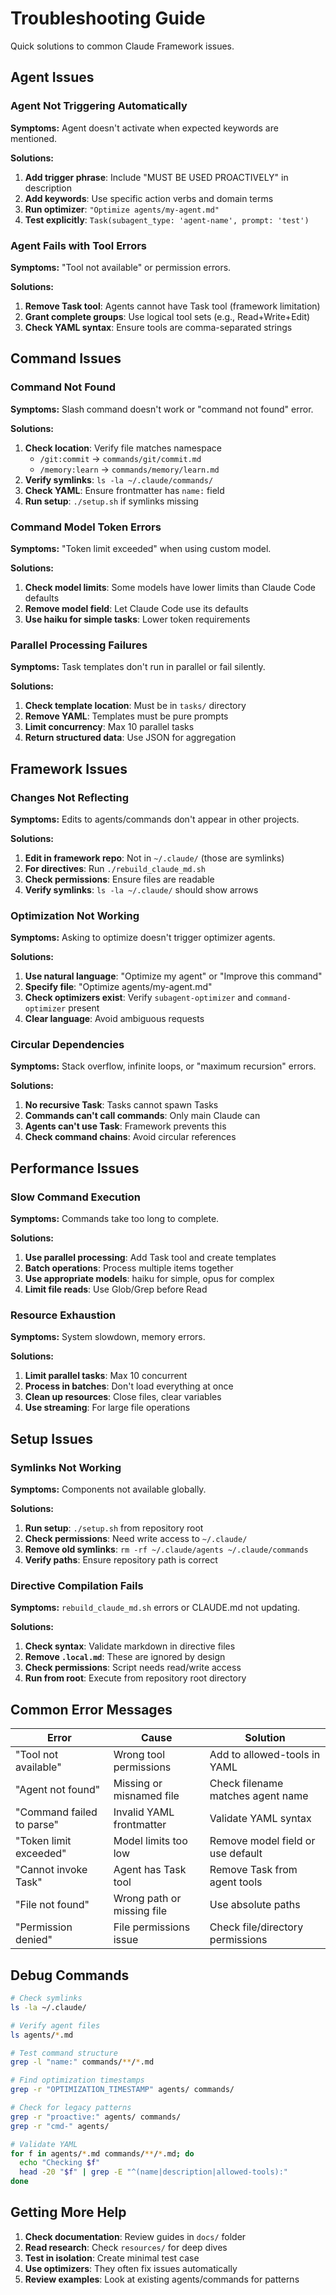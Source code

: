 # Troubleshooting Guide

Quick solutions to common Claude Framework issues.

## Agent Issues

### Agent Not Triggering Automatically

**Symptoms:** Agent doesn't activate when expected keywords are mentioned.

**Solutions:**
1. **Add trigger phrase**: Include "MUST BE USED PROACTIVELY" in description
2. **Add keywords**: Use specific action verbs and domain terms
3. **Run optimizer**: `"Optimize agents/my-agent.md"`
4. **Test explicitly**: `Task(subagent_type: 'agent-name', prompt: 'test')`

### Agent Fails with Tool Errors

**Symptoms:** "Tool not available" or permission errors.

**Solutions:**
1. **Remove Task tool**: Agents cannot have Task tool (framework limitation)
2. **Grant complete groups**: Use logical tool sets (e.g., Read+Write+Edit)
3. **Check YAML syntax**: Ensure tools are comma-separated strings

## Command Issues

### Command Not Found

**Symptoms:** Slash command doesn't work or "command not found" error.

**Solutions:**
1. **Check location**: Verify file matches namespace
   - `/git:commit` → `commands/git/commit.md`
   - `/memory:learn` → `commands/memory/learn.md`
2. **Verify symlinks**: `ls -la ~/.claude/commands/`
3. **Check YAML**: Ensure frontmatter has `name:` field
4. **Run setup**: `./setup.sh` if symlinks missing

### Command Model Token Errors

**Symptoms:** "Token limit exceeded" when using custom model.

**Solutions:**
1. **Check model limits**: Some models have lower limits than Claude Code defaults
2. **Remove model field**: Let Claude Code use its defaults
3. **Use haiku for simple tasks**: Lower token requirements

### Parallel Processing Failures

**Symptoms:** Task templates don't run in parallel or fail silently.

**Solutions:**
1. **Check template location**: Must be in `tasks/` directory
2. **Remove YAML**: Templates must be pure prompts
3. **Limit concurrency**: Max 10 parallel tasks
4. **Return structured data**: Use JSON for aggregation

## Framework Issues

### Changes Not Reflecting

**Symptoms:** Edits to agents/commands don't appear in other projects.

**Solutions:**
1. **Edit in framework repo**: Not in `~/.claude/` (those are symlinks)
2. **For directives**: Run `./rebuild_claude_md.sh`
3. **Check permissions**: Ensure files are readable
4. **Verify symlinks**: `ls -la ~/.claude/` should show arrows

### Optimization Not Working

**Symptoms:** Asking to optimize doesn't trigger optimizer agents.

**Solutions:**
1. **Use natural language**: "Optimize my agent" or "Improve this command"
2. **Specify file**: "Optimize agents/my-agent.md"
3. **Check optimizers exist**: Verify `subagent-optimizer` and `command-optimizer` present
4. **Clear language**: Avoid ambiguous requests

### Circular Dependencies

**Symptoms:** Stack overflow, infinite loops, or "maximum recursion" errors.

**Solutions:**
1. **No recursive Task**: Tasks cannot spawn Tasks
2. **Commands can't call commands**: Only main Claude can
3. **Agents can't use Task**: Framework prevents this
4. **Check command chains**: Avoid circular references

## Performance Issues

### Slow Command Execution

**Symptoms:** Commands take too long to complete.

**Solutions:**
1. **Use parallel processing**: Add Task tool and create templates
2. **Batch operations**: Process multiple items together
3. **Use appropriate models**: haiku for simple, opus for complex
4. **Limit file reads**: Use Glob/Grep before Read

### Resource Exhaustion

**Symptoms:** System slowdown, memory errors.

**Solutions:**
1. **Limit parallel tasks**: Max 10 concurrent
2. **Process in batches**: Don't load everything at once
3. **Clean up resources**: Close files, clear variables
4. **Use streaming**: For large file operations

## Setup Issues

### Symlinks Not Working

**Symptoms:** Components not available globally.

**Solutions:**
1. **Run setup**: `./setup.sh` from repository root
2. **Check permissions**: Need write access to `~/.claude/`
3. **Remove old symlinks**: `rm -rf ~/.claude/agents ~/.claude/commands`
4. **Verify paths**: Ensure repository path is correct

### Directive Compilation Fails

**Symptoms:** `rebuild_claude_md.sh` errors or CLAUDE.md not updating.

**Solutions:**
1. **Check syntax**: Validate markdown in directive files
2. **Remove `.local.md`**: These are ignored by design
3. **Check permissions**: Script needs read/write access
4. **Run from root**: Execute from repository root directory

## Common Error Messages

| Error | Cause | Solution |
|-------|-------|----------|
| "Tool not available" | Wrong tool permissions | Add to allowed-tools in YAML |
| "Agent not found" | Missing or misnamed file | Check filename matches agent name |
| "Command failed to parse" | Invalid YAML frontmatter | Validate YAML syntax |
| "Token limit exceeded" | Model limits too low | Remove model field or use default |
| "Cannot invoke Task" | Agent has Task tool | Remove Task from agent tools |
| "File not found" | Wrong path or missing file | Use absolute paths |
| "Permission denied" | File permissions issue | Check file/directory permissions |

## Debug Commands

```bash
# Check symlinks
ls -la ~/.claude/

# Verify agent files
ls agents/*.md

# Test command structure
grep -l "name:" commands/**/*.md

# Find optimization timestamps
grep -r "OPTIMIZATION_TIMESTAMP" agents/ commands/

# Check for legacy patterns
grep -r "proactive:" agents/ commands/
grep -r "cmd-" agents/

# Validate YAML
for f in agents/*.md commands/**/*.md; do
  echo "Checking $f"
  head -20 "$f" | grep -E "^(name|description|allowed-tools):"
done
```

## Getting More Help

1. **Check documentation**: Review guides in `docs/` folder
2. **Read research**: Check `resources/` for deep dives
3. **Test in isolation**: Create minimal test case
4. **Use optimizers**: They often fix issues automatically
5. **Review examples**: Look at existing agents/commands for patterns